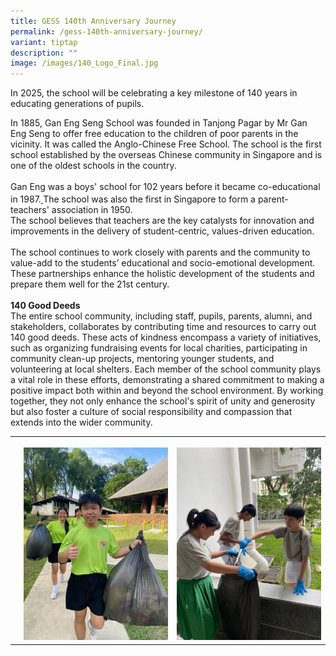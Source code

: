 ```yaml
---
title: GESS 140th Anniversary Journey
permalink: /gess-140th-anniversary-journey/
variant: tiptap
description: ""
image: /images/140_Logo_Final.jpg
---
```

<p>In 2025, the school will be celebrating a key milestone of 140 years in
educating generations of pupils.</p>
<p>In 1885, Gan Eng Seng School was founded in Tanjong Pagar by Mr Gan Eng
Seng to offer free education to the children of poor parents in the vicinity.
It was called the Anglo-Chinese Free School. The school is the first school
established by the overseas Chinese community in Singapore and is one of
the oldest schools in the country.
<br>
<br>Gan Eng was a boys' school for 102 years before it became co-educational
in 1987.<a href="https://en.wikipedia.org/wiki/Gan_Eng_Seng_School#cite_note-ST-010985-3" rel="noopener noreferrer nofollow" target="_blank"><sup> </sup></a>The
school was also the first in Singapore to form a parent-teachers' association
in 1950.
<br>The school believes that teachers are the key catalysts for innovation
and improvements in the delivery of student-centric, values-driven education.
<br>
<br>The school continues to work closely with parents and the community to
value-add to the students’ educational and socio-emotional development.
These partnerships enhance the holistic development of the students and
prepare them well for the 21st century.
<br>
<br><strong>140 Good Deeds</strong> 
<br>The entire school community, including staff, pupils, parents, alumni,
and stakeholders, collaborates by contributing time and resources to carry
out 140 good deeds. These acts of kindness encompass a variety of initiatives,
such as organizing fundraising events for local charities, participating
in community clean-up projects, mentoring younger students, and volunteering
at local shelters. Each member of the school community plays a vital role
in these efforts, demonstrating a shared commitment to making a positive
impact both within and beyond the school environment. By working together,
they not only enhance the school's spirit of unity and generosity but also
foster a culture of social responsibility and compassion that extends into
the wider community.</p>
<p></p>
<table style="minWidth: 75px">
<colgroup>
<col>
<col>
<col>
</colgroup>
<tbody>
<tr>
<th rowspan="1" colspan="1">
<p></p>
</th>
<th rowspan="1" colspan="1">
<p></p>
<div class="isomer-image-wrapper">
<img style="width: 100%" height="auto" width="100%" alt="" src="/images/WhatsApp_Image_2024_05_23_at_15_44_41.jpg">
</div>
</th>
<th rowspan="1" colspan="1">
<p></p>
<div class="isomer-image-wrapper">
<img style="width: 100%" height="auto" width="100%" alt="" src="/images/WhatsApp_Image_2024_05_23_at_15_44_43.jpg">
</div>
</th>
</tr>
</tbody>
</table>
<p></p>